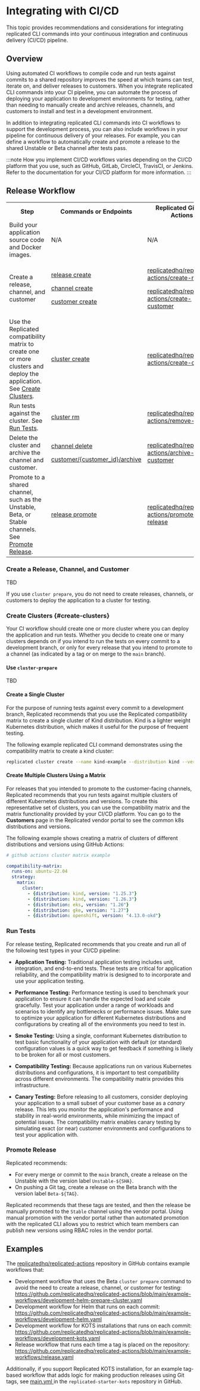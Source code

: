 # Integrating with CI/CD

This topic provides recommendations and considerations for integrating replicated CLI commands into your continuous integration and continuous delivery (CI/CD) pipeline.

## Overview

Using automated CI workflows to compile code and run tests against commits to a shared repository improves the speed at which teams can test, iterate on, and deliver releases to customers. When you integrate replicated CLI commands into your CI pipeline, you can automate the process of deploying your application to development environments for testing, rather than needing to manually create and archive releases, channels, and customers to install and test in a development environment.

In addition to integrating replicated CLI commands into CI workflows to support the development process, you can also include workflows in your pipeline for continuous delivery of your releases. For example, you can define a workflow to automatically create and promote a release to the shared Unstable or Beta channel after tests pass.

:::note
How you implement CI/CD workflows varies depending on the CI/CD platform that you use, such as GitHub, GitLab, CircleCI, TravisCI, or Jenkins. Refer to the documentation for your CI/CD platform for more information.
:::

## Release Workflow

<table>
<tr>
  <th width="33%">Step</th>
  <th width="33%">Commands or Endpoints</th>
  <th width="33%">Replicated GitHub Actions</th>
</tr>
<tr>
  <td>Build your application source code and Docker images.</td>
  <td>N/A</td>
  <td>N/A</td>
</tr>
<tr>
  <td>
    Create a release, channel, and customer
  </td>
  <td>
    <p><a href="/reference/replicated-cli-release-create">release create</a></p>
    <p><a href="/reference/replicated-cli-channel-create">channel create</a></p>
    <p><a href="/reference/replicated-cli-customer-create">customer create</a></p>
  </td>
  <td>
    <p><a href="https://github.com/replicatedhq/replicated-actions/blob/main/create-release/README.md">replicatedhq/replicated-actions/create-release</a></p>
    <p><a href="https://github.com/replicatedhq/replicated-actions/tree/main/create-customer">replicatedhq/replicated-actions/create-customer</a></p>
  </td>
</tr>
<tr>
  <td>
    Use the Replicated compatibility matrix to create one or more clusters and deploy the application. See <a href="#create-clusters">Create Clusters</a>.
  </td>
  <td>
    <a href="/reference/replicated-cli-cluster-create">cluster create</a>
  </td>
  <td><a href="https://github.com/replicatedhq/replicated-actions/tree/main/create-cluster">replicatedhq/replicated-actions/create-cluster</a></td>
</tr>
<tr>
  <td>
    Run tests against the cluster. See <a href="#run-tests">Run Tests</a>.
  </td>
  <td><a href="/reference/replicated-cli-cluster-rm">cluster rm</a></td>
  <td>
    <a href="https://github.com/replicatedhq/replicated-actions/tree/main/remove-cluster">replicatedhq/replicated-actions/remove-cluster</a>
  </td>
</tr>
<tr>
  <td>Delete the cluster and archive the channel and customer.</td>
  <td>
    <p><a href="/reference/replicated-cli-channel-delete">channel delete</a></p>
    <p><a href="https://replicated-vendor-api.readme.io/reference/archivecustomer">customer/&#123;customer_id&#125;/archive</a></p>
  </td>
  <td>
    <a href="https://github.com/replicatedhq/replicated-actions/tree/main/archive-customer">replicatedhq/replicated-actions/archive-customer</a>
  </td>
</tr>
<tr>
  <td>Promote to a shared channel, such as the Unstable, Beta, or Stable channels. See <a href="#promote-release">Promote Release</a>.</td>
  <td>
    <a href="/reference/replicated-cli-release-promote">release promote</a>
  </td>
  <td>
    <a href="https://github.com/replicatedhq/replicated-actions/tree/main/promote-release">replicatedhq/replicated-actions/promote-release</a>
  </td>
</tr>
</table>

### Create a Release, Channel, and Customer

TBD

If you use `cluster prepare`, you do not need to create releases, channels, or customers to deploy the application to a cluster for testing.

### Create Clusters {#create-clusters}

Your CI workflow should create one or more cluster where you can deploy the application and run tests. Whether you decide to create one or many clusters depends on if you intend to run the tests on every commit to a development branch, or only for every release that you intend to promote to a channel (as indicated by a tag or on merge to the `main` branch).

#### Use `cluster-prepare`

TBD

#### Create a Single Cluster

For the purpose of running tests against every commit to a development branch, Replicated recommends that you use the Replicated compatibility matrix to create a single cluster of Kind distribution. Kind is a lighter weight Kubernetes distribution, which makes it useful for the purpose of frequent testing. 

The following example replicated CLI command demonstrates using the compatibility matrix to create a kind cluster: 

```bash
replicated cluster create --name kind-example --distribution kind --version 1.25.2 --disk 100 --instance-type r1.small
```

#### Create Multiple Clusters Using a Matrix

For releases that you intended to promote to the customer-facing channels, Replicated recommends that you run tests against multiple clusters of different Kubernetes distributions and versions. To create this representative set of clusters, you can use the compatibility matrix and the matrix functionality provided by your CI/CD platform. You can go to the **Customers** page in the Replicated vendor portal to see the common k8s distributions and versions.

The following example shows creating a matrix of clusters of different distributions and versions using GitHub Actions:

  ```yaml
  # github actions cluster matrix example

  compatibility-matrix:
    runs-on: ubuntu-22.04
    strategy:
      matrix:
        cluster:
          - {distribution: kind, version: "1.25.3"}
          - {distribution: kind, version: "1.26.3"}
          - {distribution: eks, version: "1.26"}
          - {distribution: gke, version: "1.27"}
          - {distribution: openshift, version: "4.13.0-okd"} 
  ```

### Run Tests

For release testing, Replicated recommends that you create and run all of the following test types in your CI/CD pipeline:

- **Application Testing:** Traditional application testing includes unit, integration, and end-to-end tests. These tests are critical for application reliability, and the compatibility matrix is designed to to incorporate and use your application testing.

- **Performance Testing:** Performance testing is used to benchmark your application to ensure it can handle the expected load and scale gracefully. Test your application under a range of workloads and scenarios to identify any bottlenecks or performance issues. Make sure to optimize your application for different Kubernetes distributions and configurations by creating all of the environments you need to test in.

- **Smoke Testing:** Using a single, conformant Kubernetes distribution to test basic functionality of your application with default (or standard) configuration values is a quick way to get feedback if something is likely to be broken for all or most customers.

- **Compatibility Testing:** Because applications run on various Kubernetes distributions and configurations, it is important to test compatibility across different environments. The compatibility matrix provides this infrastructure.

- **Canary Testing:** Before releasing to all customers, consider deploying your application to a small subset of your customer base as a _canary_ release. This lets you monitor the application's performance and stability in real-world environments, while minimizing the impact of potential issues. The compatibility matrix enables canary testing by simulating exact (or near) customer environments and configurations to test your application with.

### Promote Release

Replicated recommends:
* For every merge or commit to the `main` branch, create a release on the Unstable with the version label `Unstable-${SHA}`.
* On pushing a Git tag, create a release on the Beta branch with the version label `Beta-${TAG}`.

Replicated recommends that these tags are tested, and then the release be manually promoted to the `Stable` channel using the vendor portal. Using manual promotion with the vendor portal rather than automated promotion with the replicated CLI allows you to restrict which team members can publish new versions using RBAC roles in the vendor portal.

## Examples

The [replicatedhq/replicated-actions](https://github.com/replicatedhq/replicated-actions#examples) repository in GitHub contains example workflows that:
* Development workflow that uses the Beta `cluster prepare` command to avoid the need to create a release, channel, or customer for testing: https://github.com/replicatedhq/replicated-actions/blob/main/example-workflows/development-helm-prepare-cluster.yaml
* Development workflow for Helm that runs on each commit: https://github.com/replicatedhq/replicated-actions/blob/main/example-workflows/development-helm.yaml
* Development workflow for KOTS installations that runs on each commit: https://github.com/replicatedhq/replicated-actions/blob/main/example-workflows/development-kots.yaml
* Release workflow that runs each time a tag is placed on the repository: https://github.com/replicatedhq/replicated-actions/blob/main/example-workflows/release.yaml

Additionally, if you support Replicated KOTS installation, for an example tag-based workflow that adds logic for making production releases using Git tags, see [main.yml
](https://github.com/replicatedhq/replicated-starter-kots/tree/main/.github/workflows/main.yml) in the `replicated-starter-kots` repository in GitHub.